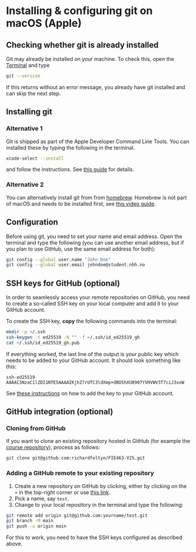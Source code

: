 # Installing & configuring git on macOS (Apple)

## Checking whether git is already installed

Git may already be installed on your machine. To check this, open the
[Terminal](https://support.apple.com/en-gb/guide/terminal/apd5265185d-f365-44cb-8b09-71a064a42125/mac) 
and type
```bash
git --version
```
If this returns without an error message, you already have git installed
and can skip the next step.


## Installing git

### Alternative 1

Git is shipped as part of the Apple Developer Command Line Tools. You 
can installed these by typing the following in the terminal.
```bash
xcode-select --install
```
and follow the instructions. See [this guide](https://mac.install.guide/commandlinetools/4) for details.
      
### Alternative 2

You can alternatively install git from from [homebrew](https://brew.sh/). 
Homebrew is not part of macOS and needs to be installed first, see 
[this video guide](https://youtu.be/B4qsvQ5IqWk).


## Configuration

Before using git, you need to set your name and email address. Open the terminal
and type the following (you can use another email address, but if 
you plan to use GitHub, use the same email address for both):

```bash
git config --global user.name "John Doe"
git config --global user.email johndoe@student.nhh.no
```

## SSH keys for GitHub (optional)

In order to seamlessly access your remote repositories on GitHub, 
you need to create a so-called SSH key on your local computer and 
add it to your GitHub account.

To create the SSH key, **copy** the following commands into the terminal:

```bash
mkdir -p ~/.ssh
ssh-keygen -t ed25519 -N "" -f ~/.ssh/id_ed25519_gh
cat ~/.ssh/id_ed25519_gh.pub
```
If everything worked, the last line of the output is your public 
key which needs to be added to your GitHub account. It should look
something like this:
```
ssh-ed25519 AAAAC3NzaC1lZDI1NTE5AAAAIKjhZ7rUTC3ldXmp+dBOShXU8907YVHVWV3T7ciJ3xoW
```
See [these instructions](https://docs.github.com/en/authentication/connecting-to-github-with-ssh/adding-a-new-ssh-key-to-your-github-account#adding-a-new-ssh-key-to-your-account) 
on how to add the key to your GitHub account.

## GitHub integration (optional)


### Cloning from GitHub

If you want to clone an existing repository hosted in GitHub (for example the [course 
repository](https://github.com/richardfoltyn/FIE463-V25)), process as follows:
```bash
git clone git@github.com:richardfoltyn/FIE463-V25.git
```

### Adding a GitHub remote to your existing repository

1.  Create a new repository on GitHub by clicking, either by clicking 
    on the `+` in the top-right corner or use [this link](https://github.com/new).
2.  Pick a name, say `test`.
3.  Change to your local repository in the terminal and type the following:
```bash
git remote add origin git@github.com:yourname/test.git
git branch -M main
git push -u origin main
```
For this to work, you need to have the SSH keys configured as described above.